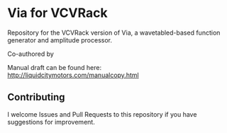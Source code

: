 
# Via for VCVRack

Repository for the VCVRack version of Via, a wavetabled-based function generator and amplitude processor.

Co-authored by 

Manual draft can be found here: http://liquidcitymotors.com/manualcopy.html

## Contributing

I welcome Issues and Pull Requests to this repository if you have suggestions for improvement.


